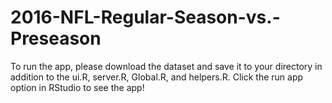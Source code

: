 # 2016-NFL-Regular-Season-vs.-Preseason
To run the app, please download the dataset and save it to your directory in addition to the ui.R, server.R, Global.R, and helpers.R.
Click the run app option in RStudio to see the app!
